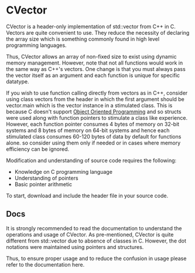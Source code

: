 # CVector

CVector is a header-only implementation of std::vector from C++ in C.
Vectors are quite convenient to use. They reduce the necessity of declaring
the array size which is something commonly found in high level programming
languages.

Thus, CVector allows an array of non-fixed size to exist using dynamic
memory management. However, note that not all functions would work in the
same way as C++'s vectors. One change is that you must always pass the vector
itself as an argument and each function is unique for specific datatype.

If you wish to use function calling directly from vectors as in C++,
consider using class vectors from the header in which the first
argument should be vector.main which is the vector instance in a stimulated
class. This is because C doesn't support [Object Oriented Programming](https://www.geeksforgeeks.org/introduction-of-object-oriented-programming/) and so structs were used along with
function pointers to stimulate a class like experience. However, each function pointer
consumes 4 bytes of memory on 32-bit systems and 8 bytes of memory on 64-bit systems
and hence each stimulated class consumes 60-120 bytes of data by default for functions alone.
so consider using them only if needed or in cases where memory efficiency can be ignored.

Modification and understanding of source code requires the following:
* Knowledge on C programming language
* Understanding of pointers
* Basic pointer arithmetic

To start, download and include the header file in your source code.

## Docs

It is strongly recommended to read the documentation to understand the operations
and usage of CVector. As pre-mentioned, CVector is quite different from std::vector
due to absence of classes in C. However, the dot notations were maintained using
pointers and structures.

Thus, to ensure proper usage and to reduce the confusion in usage please refer to
the documentation here.